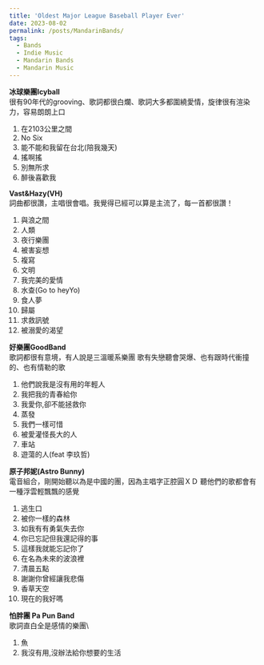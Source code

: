 ```yaml
---
title: 'Oldest Major League Baseball Player Ever'
date: 2023-08-02
permalink: /posts/MandarinBands/
tags:
  - Bands
  - Indie Music
  - Mandarin Bands
  - Mandarin Music
---
```




**冰球樂團Icyball**\
很有90年代的grooving、歌詞都很白爛、歌詞大多都圍繞愛情，旋律很有渲染力，容易朗朗上口
1.	在2103公里之間
2.	No Six
3.	能不能和我留在台北(陪我幾天)
4.	搖啊搖
5.	別無所求
6.	醉後喜歡我

**Vast&Hazy(VH)**\
詞曲都很讚，主唱很會唱。我覺得已經可以算是主流了，每一首都很讚！
1.	與浪之間
2.	人類
3.	夜行樂團
4.	被害妄想
5.	複寫
6.	文明
7.	我完美的愛情
8.	水查(Go to heyYo)
9.	食人夢
10.	歸屬
11.	求救訊號
12.	被溺愛的渴望

**好樂團GoodBand**\
歌詞都很有意境，有人說是三溫暖系樂團
歌有失戀聽會哭爆、也有跟時代衝撞的、也有情勒的歌
1.	他們說我是沒有用的年輕人
2.	我把我的青春給你
3.	我愛你,卻不能拯救你
4.	蒸發
5.	我們一樣可惜
6.	被愛灌怪長大的人
7.	車站
8.	遊蕩的人(feat 李玖哲)

**原子邦妮(Astro Bunny)**\
電音組合，剛開始聽以為是中國的團，因為主唱字正腔圓ＸＤ 聽他們的歌都會有一種浮雲輕飄飄的感覺
1.	逃生口
2.	被你一樣的森林
3.	如我有有勇氣失去你
4.	你已忘記但我還記得的事
5.	這樣我就能忘記你了
6.	在名為未來的波浪裡
7.	清晨五點
8.	謝謝你曾經讓我悲傷
9.	香草天空
10.	現在的我好嗎

**怕胖團 Pa Pun Band**\
歌詞直白全是感情的樂團\
1.	魚
2.	我沒有用,沒辦法給你想要的生活
